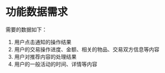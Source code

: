 # 功能数据需求

需要的数据如下：

1. 用户点击通知的操作结果
2. 用户的交易操作进度、金额、相关的物品、交易双方信息等内容
3. 用户对推荐内容的处理结果
4. 用户的一般活动的时间、详情等内容
